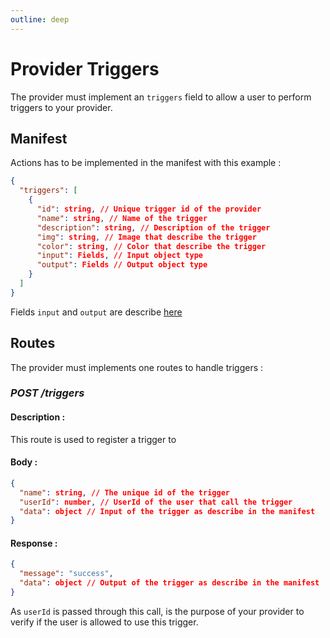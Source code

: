 ```yaml
---
outline: deep
---
```


# Provider Triggers

The provider must implement an `triggers` field to allow a user to perform triggers to your provider.

## Manifest

Actions has to be implemented in the manifest with this example :

```json
{
  "triggers": [
    {
      "id": string, // Unique trigger id of the provider
      "name": string, // Name of the trigger
      "description": string, // Description of the trigger
      "img": string, // Image that describe the trigger
      "color": string, // Color that describe the trigger
      "input": Fields, // Input object type
      "output": Fields // Output object type
    }
  ]
}
```

Fields `input` and `output` are describe [here](/api/providers/manifest/field)

## Routes

The provider must implements one routes to handle triggers :

### _POST /triggers_

#### Description :

This route is used to register a trigger to 

#### Body :
```json
{
  "name": string, // The unique id of the trigger
  "userId": number, // UserId of the user that call the trigger
  "data": object // Input of the trigger as describe in the manifest
}
```

#### Response :
```json
{
  "message": "success",
  "data": object // Output of the trigger as describe in the manifest
}
```

As `userId` is passed through this call, is the purpose of your provider to verify if the user is allowed to use this trigger.
